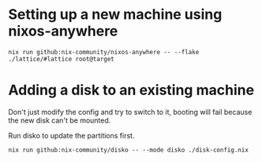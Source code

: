 # Setting up a new machine using nixos-anywhere

```
nix run github:nix-community/nixos-anywhere -- --flake ./lattice/#lattice root@target
```

# Adding a disk to an existing machine
Don't just modify the config and try to switch to it, booting will fail because the new disk can't be mounted.

Run disko to update the partitions first.
```
nix run github:nix-community/disko -- --mode disko ./disk-config.nix
```
